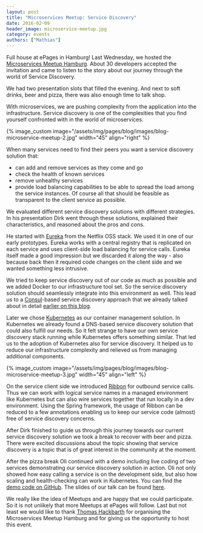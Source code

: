 ```yaml
---
layout: post
title: "Microservices Meetup: Service Discovery"
date: 2016-02-09
header_image: microservice-meetup.jpg
category: events
authors: ["Mathias"]
---
```


Full house at ePages in Hamburg!
Last Wednesday, we hosted the [Microservices Meetup Hamburg](http://www.meetup.com/de-DE/Microservices-Meetup-Hamburg/events/224965581/?a=socialmedia).
About 30 developers accepted the invitation and came to listen to the story about our journey through the world of Service Discovery.

We had two presentation slots that filled the evening.
And next to soft drinks, beer and pizza, there was also enough time to talk shop.

With microservices, we are pushing complexity from the application into the infrastructure.
Service discovery is one of the complexities that you find yourself confronted with in the world of microservices.

{% image_custom image="/assets/img/pages/blog/images/blog-microservice-meetup-2.jpg" width="45" align="right" %}

When many services need to find their peers you want a service discovery solution that:

* can add and remove services as they come and go
* check the health of known services
* remove unhealthy services
* provide load balancing capabilities to be able to spread the load among the service instances.
Of course all that should be feasible as transparent to the client service as possible.

We evaluated different service discovery solutions with different strategies.
In his presentation Dirk went through these solutions, explained their characteristics, and reasoned about the pros and cons.

He started with [Eureka](https://github.com/Netflix/eureka/wiki/Eureka-at-a-glance) from the Netflix OSS stack. We used it in one of our early prototypes. Eureka works with a central registry that is replicated on each service and uses client-side load balancing for service calls.
Eureka itself made a good impression but we discarded it along the way - also because back then it required code changes on the client side and we wanted something less intrusive.

We tried to keep service discovery out of our code as much as possible and we added Docker to our infrastructure tool set.
So the service discovery solution should seamlessly integrate into this environment as well.
This lead us to a [Consul](https://www.consul.io/)-based service discovery approach that we already talked about in detail [earlier on this blog](https://developer.epages.com/blog/2015/09/28/service-discovery-with-consul-registrator-and-haproxy.html).

Later we chose [Kubernetes](http://kubernetes.io/) as our container management solution.
In Kubernetes we already found a DNS-based service discovery solution that could also fulfill our needs.
So it felt strange to have our own service discovery stack running while Kubernetes offers something similar. That led us to the adoption of Kubernetes also for service discovery.
It helped us to reduce our infrastructure complexity and relieved us from managing additional components.

{% image_custom image="/assets/img/pages/blog/images/blog-microservice-meetup-3.jpg" width="45" align="left" %}

On the service client side we introduced [Ribbon](https://github.com/Netflix/ribbon/wiki) for outbound service calls.
Thus we can work with logical service names in a managed environment like Kubernetes but can also wire services together that run locally in a dev environment.
Using the Spring framework, the usage of Ribbon can be reduced to a few annotations enabling us to keep our service code (almost) free of service discovery concerns.

After Dirk finished to guide us through this journey towards our current service discovery solution we took a break to recover with beer and pizza.
There were excited discussions about the topic showing that service discovery is a topic that is of great interest in the community at the moment.

After the pizza break Oli continued with a demo including live coding of two services demonstrating our service discovery solution in action.
Oli not only showed how easy calling a service is on the development side, but also how scaling and health-checking can work in Kubernetes.
You can find the [demo code on GitHub](https://github.com/otrosien/meetup-2016-02-code).
The slides of our talk can be found [here](http://epages-de.github.io/meetup-2016-02-slides/).

We really like the idea of Meetups and are happy that we could participate.
So it is not unlikely that more Meetups at ePages will follow.
Last but not least we would like to thank [Thomas Hackbarth](http://www.meetup.com/de-DE/Microservices-Meetup-Hamburg/members/182490822/) for organising the Microservices Meetup Hamburg and for giving us the opportunity to host this event.
